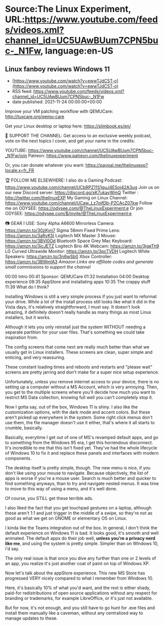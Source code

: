 # Source:The Linux Experiment, URL:https://www.youtube.com/feeds/videos.xml?channel_id=UC5UAwBUum7CPN5buc-_N1Fw, language:en-US

## Linux fanboy reviews Windows 11
 - [https://www.youtube.com/watch?v=ewwTJdC5T-o](https://www.youtube.com/watch?v=ewwTJdC5T-o)
 - RSS feed: https://www.youtube.com/feeds/videos.xml?channel_id=UC5UAwBUum7CPN5buc-_N1Fw
 - date published: 2021-11-24 00:00:00+00:00

Improve your VM patching workflow with QEMUCare: http://tuxcare.org/qemu-care

Get your Linux desktop or laptop here: https://slimbook.es/en/

👏 SUPPORT THE CHANNEL:
Get access to an exclusive weekly podcast, vote on the next topics I cover, and get your name in the credits:

YOUTUBE: https://www.youtube.com/channel/UC5UAwBUum7CPN5buc-_N1Fw/join
Patreon: https://www.patreon.com/thelinuxexperiment

Or, you can donate whatever you want: https://paypal.me/thelinuxexp?locale.x=fr_FR

🏆 FOLLOW ME ELSEWHERE:
I also do a Gaming Podcast: https://www.youtube.com/channel/UCbRPZ11S1quJ4ESoj42A3ug
Join us on our new Discord server: https://discord.gg/xK7ukavWmQ
Twitter : http://twitter.com/thelinuxEXP
My Gaming on Linux Channel: https://www.youtube.com/channel/UCaw_Lz7oifDb-PZCAcZ07kw
Follow me on ODYSEE: https://odysee.com/@TheLinuxExperiment:e
Or join ODYSEE: https://odysee.com/$/invite/@TheLinuxExperiment:e

📷 GEAR I USE:
Sony Alpha A6600 Mirrorless Camera: https://amzn.to/30zKyn7
Sigma 56mm Fixed Prime Lens: https://amzn.to/3aRvK5l
Logitech MX Master 3 Mouse: https://amzn.to/3BVI0Od
Bluetooth Space Grey Mac Keyboard: https://amzn.to/3jcJETZ
Logitech Brio 4K Webcam: https://amzn.to/3jgeTh9
LG Curved Ultrawide Monitor: https://amzn.to/3pcTVDH
Logitech White Speakers: https://amzn.to/3n6wSb0
Xbox Controller: https://amzn.to/3BWmIA3
*Amazon Links are affiliate codes and generate small commissions to support the channel*


00:00 Intro
00:41 Sponsor: QEMUCare
01:32 Installation
04:00 Desktop experience
08:35 AppStore and installating apps
10:35 The crappy stuff
11:39 What do I think?


Installing Windows is still a very simple process if you just want to reformat your drive. While a lot of the install process still looks like what it did in the Vista days, it's relatively straightforward, I must say. It doesn't look amazing, it definitely doesn't really handle as many things as most Linux installers, but it works.

Although it lets you only reinstall just the system WITHOUT needing a separate partition for your user files. That's something we could take inspiration from.


The config screens that come next are really much better than what we usually get in Linux installers. These screens are clean, super simple and enticing, and very reassuring.

These constant loading times and reboots and restarts and "please wait" screens are pretty jarring and don't make for a super nice setup experience.

Unfortunately, unless you remove internet access to your device, there is no setting up a computer without a MS Account, which is very annoying. Then, you get to the multiple screens where you'll decide how much you want to restrict MS Data collection, knowing full well you can't completely stop it.

Now I gotta say, out of the box, Windows 11 is shiny. I also like the customization options, with the dark mode and accent colors. But these aren't picked up everywhere in the system. Some right click menus don't use them, the file manager doesn't use it either, that's where it all starts to crumble, basically.

Basically, everytime I get out of one of MS's revamped default apps, and go to something from the Windows 95 era, I get this horrendous disconnect. It's incredible to me that this isn't fixed yet. They've had the whole lifecycle of Windows 10 to fix it and replace these panels and interfaces with modern components.

The desktop itself is pretty simple, though. The new menu is nice, if you don't like using your mouse to navigate. Because objectively, the list of apps is worse if you're a mouse user. Search is much better and quicker to find something anyways, than to try and navigate nested menus. It was time to move to this way of using a menu, and it's well done.

Of course, you STILL get these terrible ads.

I also liked the fact that you get touchpad gestures on a laptop, although these aren't 1:1 and just trigger in the middle of a swipe, so they're not as good as what we get on GNOME or elementary OS on Linux.

I kinda like the Teams integration out of the box. In general, I don't think the default experience on Windows 11 is bad. It looks good, it's smooth and well animated. The default apps do their job well, **unless you're a privacy nerd like me**, and using the system is pretty simple. Simpler than on WIndows 10, i'd say.

The only real issue is that once you dive any further than one or 2 levels of an app, you realize it's just another coat of paint on top of Windows XP.


Now let's talk about the appStore experience. This new MS Store has progressed VERY nicely compared to what I remember from WIndows 10.

Here, it's basically 10% of what you'd want, and the rest is either shady, paid-for redistributions of open source applications without any respect for branding or trademarks, for example LibreOffice, or it's just not available.

But for now, it's not enough, and you still have to go hunt for .exe files and install them manually like a caveman, without any centralized way to manage updates to these.

